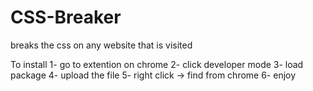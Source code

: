 # CSS-Breaker

breaks the css on any website that is visited

To install
1- go to extention on chrome
2- click developer mode 
3- load package
4- upload the file
5- right click -> find from chrome
6- enjoy
